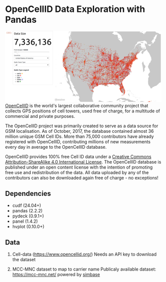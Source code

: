 # OpenCellID Data Exploration with Pandas

![demo-screenshot](./assets/demo-cell.png)
[OpenCellID](https://wiki.opencellid.org/wiki/What_is_OpenCellID) is the world's largest collaborative community project that collects GPS positions of cell towers, used free of charge, for a multitude of commercial and private purposes.

The OpenCellID project was primarily created to serve as a data source for GSM localisation. As of October, 2017, the database contained almost 36 million unique GSM Cell IDs. More than 75,000 contributors have already registered with OpenCellID, contributing millions of new measurements every day in average to the OpenCellID database.

OpenCellID provides 100% free Cell ID data under a [Creative Commons Attribution-ShareAlike 4.0 International License](https://creativecommons.org/licenses/by-sa/4.0/). The OpenCellID database is published under an open content license with the intention of promoting free use and redistribution of the data. All data uploaded by any of the contributors can also be downloaded again free of charge - no exceptions!

## Dependencies

- cudf (24.04+)
- pandas (2.2.2)
- pydeck (0.9.1+)
- panel (1.4.2)
- hvplot (0.10.0+)

## Data

1. Cell-data (https://www.opencellid.org/)
   Needs an API key to download the dataset

2. MCC-MNC dataset to map to carrier name
   Publicaly available dataset: https://mcc-mnc.net/ powered by [simbase](https://www.simbase.com/)
